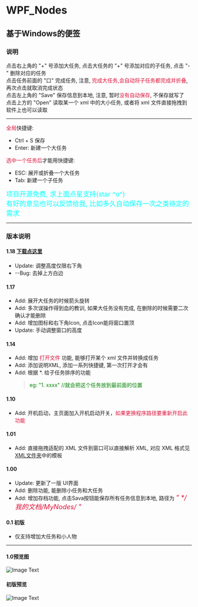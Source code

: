 # WPF_Nodes
## 基于Windows的便签
### **说明**

点击右上角的 "+" 号添加大任务, 点击大任务的 "+" 号添加对应的子任务, 点击 "-" 删除对应的任务<br >
点击任务前面的 "口" 完成任务, 注意, <font color=#DC143C>完成大任务,会自动将子任务都完成并折叠</font>, 再次点击就取消完成状态<br>
点击左上角的 "Save" 保存信息到本地, 注意, 暂时<font color=#DC143C>没有自动保存</font>, 不保存就写了<br>
点击上方的 "Open" 读取某一个 xml 中的大小任务, 或者将 xml 文件直接拖拽到软件上也可以读取

***
<font color=#DC143C>全局</font>快捷键:<br >
+ Ctrl + S 保存 <br >
+ Enter: 新建一个大任务<br >

<font color=#DC143C>选中一个任务后</font>才能用快捷键: <br >
+ ESC: 展开或折叠一个大任务<br >
+ Tab: 新建一个子任务<br >

<font color="cyan" size=4>
项目开源免费, 求上面点星支持(star ^o^)<br>
有好的意见也可以反馈给我, 比如多久自动保存一次之类待定的需求
</font>

***

### **版本说明**
#### 1.18 [下载点这里](https://github.com/Xnco/WPF_Nodes/tree/master/Build)
* Update: 调整高度仅限右下角
* --Bug: 去掉上方白边

#### 1.17
* Add: 展开大任务的时候箭头旋转
* Add: 多次误操作得到血的教训, 如果大任务没有完成, 在删除的时候需要二次确认才能删除
* Add: 增加图标和右下角Icon, 点击Icon能将窗口置顶
* Update: 手动调整窗口的高度

#### 1.14
* Add: 增加 <font color=#DC143C>打开文件</font> 功能, 能够打开某个 xml 文件并转换成任务
* Add: 添加说明XML, 添加一系列快捷键, 第一次打开才会有
* Add: 根据 *. 给子任务排序的功能<br />
    ><font color="green">eg: "1. xxxx" //就会把这个任务放到最前面的位置</font>

#### 1.10
* Add: 开机启动，主页面加入开机启动开关，<font color=#DC143C>如果更换程序路径要重新开启此功能</font>

#### 1.01
* Add: 直接拖拽适配的 XML 文件到窗口可以直接解析 XML, 对应 XML 格式见 [XML文件夹](https://github.com/Xnco/WPF_Nodes/tree/master/XML)中的模板

#### 1.00
* Update: 更新了一版 UI界面
* Add: 删除功能, 能删除小任务和大任务
* Add: 增加存档功能, 点击Sava按钮能保存所有任务信息到本地, 路径为 <font color=#DC143C size=4>*" \*/我的文档/MyNodes/ "*</font>

#### 0.1 初版
* 仅支持增加大任务和小人物

***

#### 1.0预览图
![Image Text](https://github.com/Xnco/WPF_Nodes/blob/master/Show/Nodes1.0.gif)

#### 初版预览
![Image Text](https://github.com/Xnco/WPF_Nodes/blob/master/Show/MyNodes.gif)

